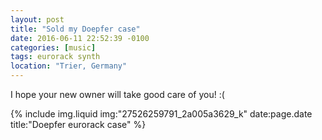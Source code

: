 ```yaml
---
layout: post
title: "Sold my Doepfer case"
date: 2016-06-11 22:52:39 -0100
categories: [music]
tags: eurorack synth
location: "Trier, Germany"
---
```


I hope your new owner will take good care of you! :(

{% include img.liquid img:"27526259791_2a005a3629_k" date:page.date title:"Doepfer eurorack case" %}
